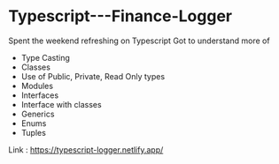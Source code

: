 # Typescript---Finance-Logger
Spent the weekend refreshing on Typescript 
Got to understand more of 
* Type Casting 
* Classes
* Use of Public, Private, Read Only types 
* Modules
* Interfaces
* Interface with classes
* Generics 
* Enums
* Tuples


Link : https://typescript-logger.netlify.app/
